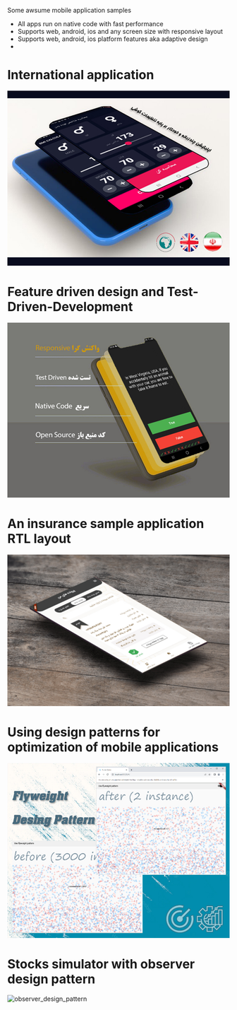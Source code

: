 Some awsume mobile application samples
* All apps run on native code with fast performance
* Supports web, android, ios and any screen size with responsive layout
* Supports web, android, ios platform features aka adaptive design
* 
# International application

![international_application](assets/res1.jpg)

# Feature driven design and Test-Driven-Development

![Feature_driven_design_application](assets/res2.jpg)

# An insurance sample application RTL layout

![An_Insurance_sample_application](assets/res3.jpg)

# Using design patterns for optimization of mobile applications

![Fly_weight_design_pattern](assets/res4.jpg)

# Stocks simulator with observer design pattern

![observer_design_pattern](assets/res5.jpg)

